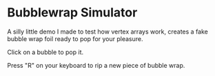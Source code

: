 Bubblewrap Simulator
====================

A silly little demo I made to test how vertex arrays work, creates a fake bubble wrap foil ready to pop for your pleasure.

Click on a bubble to pop it.

Press "R" on your keyboard to rip a new piece of bubble wrap.
